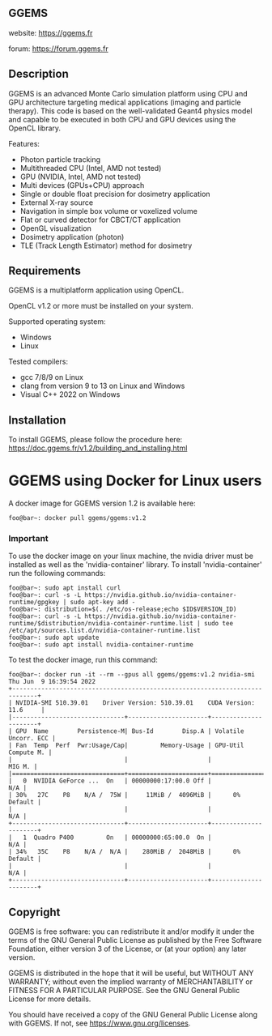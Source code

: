 ## GGEMS

website: <https://ggems.fr>

forum: <https://forum.ggems.fr>

## Description

GGEMS is an advanced Monte Carlo simulation platform using CPU and GPU architecture targeting medical applications (imaging and particle therapy). This code is based on the well-validated Geant4 physics model and capable to be executed in both CPU and GPU devices using the OpenCL library.

Features:
* Photon particle tracking
* Multithreaded CPU (Intel, AMD not tested)
* GPU (NVIDIA, Intel, AMD not tested)
* Multi devices (GPUs+CPU) approach
* Single or double float precision for dosimetry application
* External X-ray source
* Navigation in simple box volume or voxelized volume
* Flat or curved detector for CBCT/CT application
* OpenGL visualization
* Dosimetry application (photon)
* TLE (Track Length Estimator) method for dosimetry

## Requirements

GGEMS is a multiplatform application using OpenCL.

OpenCL v1.2 or more must be installed on your system.

Supported operating system:

* Windows
* Linux

Tested compilers:

* gcc 7/8/9 on Linux
* clang from version 9 to 13 on Linux and Windows
* Visual C++ 2022 on Windows

## Installation

To install GGEMS, please follow the procedure here: <https://doc.ggems.fr/v1.2/building_and_installing.html>

# GGEMS using Docker for Linux users

A docker image for GGEMS version 1.2 is available here:

```console
foo@bar~: docker pull ggems/ggems:v1.2
```

### Important

To use the docker image on your linux machine, the nvidia driver must be installed as well as the 'nvidia-container' library. To install 'nvidia-container' run the following commands:

```console
foo@bar~: sudo apt install curl
foo@bar~: curl -s -L https://nvidia.github.io/nvidia-container-runtime/gpgkey | sudo apt-key add -
foo@bar~: distribution=$(. /etc/os-release;echo $ID$VERSION_ID)
foo@bar~: curl -s -L https://nvidia.github.io/nvidia-container-runtime/$distribution/nvidia-container-runtime.list | sudo tee /etc/apt/sources.list.d/nvidia-container-runtime.list
foo@bar~: sudo apt update
foo@bar~: sudo apt install nvidia-container-runtime
```

To test the docker image, run this command:

```console
foo@bar~: docker run -it --rm --gpus all ggems/ggems:v1.2 nvidia-smi
Thu Jun  9 16:39:54 2022       
+-----------------------------------------------------------------------------+
| NVIDIA-SMI 510.39.01    Driver Version: 510.39.01    CUDA Version: 11.6     |
|-------------------------------+----------------------+----------------------+
| GPU  Name        Persistence-M| Bus-Id        Disp.A | Volatile Uncorr. ECC |
| Fan  Temp  Perf  Pwr:Usage/Cap|         Memory-Usage | GPU-Util  Compute M. |
|                               |                      |               MIG M. |
|===============================+======================+======================|
|   0  NVIDIA GeForce ...  On   | 00000000:17:00.0 Off |                  N/A |
| 30%   27C    P8    N/A /  75W |     11MiB /  4096MiB |      0%      Default |
|                               |                      |                  N/A |
+-------------------------------+----------------------+----------------------+
|   1  Quadro P400         On   | 00000000:65:00.0  On |                  N/A |
| 34%   35C    P8    N/A /  N/A |    280MiB /  2048MiB |      0%      Default |
|                               |                      |                  N/A |
+-------------------------------+----------------------+----------------------+
```

## Copyright

GGEMS is free software: you can redistribute it and/or modify
it under the terms of the GNU General Public License as published by
the Free Software Foundation, either version 3 of the License, or
(at your option) any later version.

GGEMS is distributed in the hope that it will be useful,
but WITHOUT ANY WARRANTY; without even the implied warranty of
MERCHANTABILITY or FITNESS FOR A PARTICULAR PURPOSE.  See the
GNU General Public License for more details.

You should have received a copy of the GNU General Public License
along with GGEMS.  If not, see <https://www.gnu.org/licenses>.
